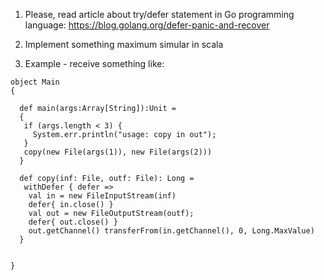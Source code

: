 

1.  Please, read article about try/defer statement in Go programming language:
                         https://blog.golang.org/defer-panic-and-recover
                     
2.  Implement something maximum simular in scala

3.  Example - receive something like:

```
object Main
{

  def main(args:Array[String]):Unit =
  {
   if (args.length < 3) {
     System.err.println("usage: copy in out");
   }
   copy(new File(args(1)), new File(args(2)))
  }
  
  def copy(inf: File, outf: File): Long =
   withDefer { defer =>
    val in = new FileInputStream(inf)
    defer{ in.close() }
    val out = new FileOutputStream(outf);
    defer{ out.close() }
    out.getChannel() transferFrom(in.getChannel(), 0, Long.MaxValue)
  }


}

```
